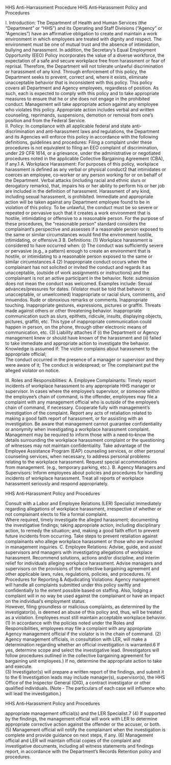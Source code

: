 
HHS Anti-Harrassment Procedure 
HHS Anti‐Harassment Policy and Procedures

I. Introduction:
The Department of Health and Human Services (the “Department” or “HHS”) and its Operating 
and  Staff  Divisions  (“Agency”  or  “Agencies”)  have  an  affirmative  obligation  to  create  and 
maintain a work environment in which employees are  treated with  dignity and respect.   The
environment  must  be  one  of  mutual  trust  and  the  absence  of  intimidation,  bullying  and 
harassment.  In  addition,  the  Secretary’s  Equal  Employment  Opportunity  (EEO)  Policy
incorporates the value of a diverse workforce, the expectation of a safe and secure workplace
free from harassment or fear of reprisal.  Therefore, the Department will not tolerate unlawful 
discrimination or harassment of any kind.  Through enforcement of this policy, the Department 
seeks  to  prevent,  correct  and,  where  it  exists,  eliminate  unacceptable  behavior  that  is 
inconsistent with this policy.
This policy covers all Department and Agency employees, regardless of position.  As such, each
is expected to comply with  this policy and  to  take appropriate measures  to ensure  that he or 
she  does  not  engage  in  the  prohibited  conduct.  Management  will take  appropriate  action 
against any employee who violates this policy.  Appropriate action includes verbal and written 
counseling,  reprimands,  suspensions,  demotion  or  removal  from  one’s  position and  from  the 
Federal Service.   
II. Policy:
In compliance with all applicable federal and state anti‐discrimination and anti‐harassment laws 
and regulations, the Department and its Agencies will enforce this policy in accordance with the 
following definitions, guidelines and procedures: 
Filing  a  complaint  under  these  procedures  is  not  equivalent  to  filing  an  EEO  complaint  of 
discrimination,  under  29  CFR  1614,  or  a  grievance,  under  the  administrative  or  negotiated
procedures noted in the applicable Collective Bargaining Agreement (CBA), if any.1
A. Workplace Harassment:
For purposes of  this policy, workplace harassment is defined as any verbal or physical
conduct2 that intimidates or coerces an employee, co‐worker or any person working for
or  on  behalf  of  the  Department.  Verbal  attacks  (including  racial  and  ethnic  slurs  or
derogatory  remarks),  that,  impairs his  or  her  ability  to  perform his or  her  job  are
included in the definition of harassment.
Harassment  of  any  kind,  including  sexual  harassment,  is  prohibited.  Immediate  and 
appropriate  action  will  be  taken  against  any  Department  employee  found  to be  in 
violation of  this policy.  To be unlawful, the conduct must be so severe or repeated or 
pervasive such  that it  creates  a  work environment that  is hostile,  intimidating  or 
offensive to a reasonable person.  For the purpose of these procedures, the “reasonable 
person” standard considers the complainant’s perspective and assesses if a reasonable 
person  exposed  to  the  same  or  similar  circumstances  would  find  the  environment
hostile, intimidating, or offensive.3
B. Definitions:
(1) Workplace harassment is considered to have occurred when: 
(i)	 The  conduct  was  sufficiently  severe  or  pervasive  (e.g.,  a pattern)  enough  to 
create an  environment  that  is  hostile,  or  intimidating  to  a reasonable  person 
exposed to the same or similar circumstances.4
(2) Inappropriate conduct occurs when the complainant has not solicited or invited the 
conduct  and  regards  it  as  unacceptable,  (outside  of work  assignments  or 
instructions) and the complainant is not an active participant in the behavior. Note: 
submission does not mean the conduct was welcomed.  Examples include:
Sexual  advances/pressures  for  dates.  (Violator  must  be  told  that  behavior  is 
unacceptable, or unwelcomed) 
Inappropriate or racial slurs, comments, and innuendos. 
Rude or obnoxious remarks or comments. 
Inappropriate touching. 
Inappropriate gestures, expressions, pictures or graffiti. 
Threats made against others or other threatening behavior. 
Inappropriate communication such as slurs, epithets, ridicule, insults, displaying 
objects,  pictures, graffiti, etc.   This type  of inappropriate communication could 
happen  in  person,  on  the  phone,  through  other  electronic  means  of 
communication, etc. 
(3) Liability attaches if (i) the Department or Agency management knew or should have 
known of the harassment and (ii) failed to take immediate and appropriate action to
investigate the behavior.  Knowledge is assumed if:
The victim complains about harassment to the appropriate official;      
The conduct occurred in the presence of a manager or supervisor and they    were
aware of it; 
The conduct is widespread; or
The complainant put the alleged violator on notice.

III. Roles and Responsibilities:
A. Employee Complainants:
Timely  report incidents of  workplace  harassment to  any  appropriate  HHS 
manager or supervisor.  In cases where the employee’s supervisor, or someone
within the employee’s chain of command, is the offender, employees may file a
complaint with any management official who is outside of the employee’s chain 
of command, if necessary. 
Cooperate fully with management’s investigation of the complaint. 
Report  any  acts of  retaliation  related  to making  a  good  faith  report  of 
harassment, or for assisting with an investigation. 
Be aware that management cannot guarantee confidentiality or anonymity when
investigating a workplace harassment complaint.  Management may be required 
to  inform  those  with  a need‐to‐know  the  details  surrounding  the  workplace
harassment  complaint  or  the  questioning  of  witnesses  may  not  maintain 
confidentiality. 
Take advantage of  the Employee Assistance Program  (EAP) counseling services, 
or  other  personal  counseling  services,  when  necessary,  to  address  personal 
problems relating to the workplace harassment. 
Request  special  accommodations  from  management.  (e.g.,  temporary  parking, 
etc.). 
B. Agency Managers and Supervisors:
Inform  employees  about  policies  and  procedures  for  handling  incidents  of 
workplace harassment. 
Treat all reports of workplace harassment seriously and respond appropriately.

                                                            
HHS Anti‐Harassment Policy and Procedures

Consult  with  a Labor  and  Employee  Relations  (LER)  Specialist  immediately 
regarding  allegations  of  workplace  harassment, irrespective  of  whether  or  not
complainant elects to file a formal complaint.   
Where  required,  timely  investigate  the  alleged  harassment;  documenting  the
investigative findings; taking appropriate action, including disciplinary action, to 
remedy the situation; and, making a good faith effort to prevent future incidents 
from occurring. 
Take  steps  to  prevent  retaliation  against  complainants  who  allege  workplace 
harassment or those who are involved in management inquiries. 
C. Employee Relations:
Advise, guide, and assist supervisors and managers with investigating allegations 
of workplace harassment. 
Recommend solutions, actions and/or discipline, and interim relief for individuals 
alleging workplace harassment. 
Advise managers and  supervisors on  the provisions of  the  collective bargaining
agreement and  other  applicable  laws,  rules,  regulations,  policies,  and 
procedures.
IV. Procedures for Reporting & Adjudicating Violations:
Agency  management  will  handle  all  complaints  submitted  under  this  policy  swiftly  and 
confidentially to the extent possible based on staffing.  Also, lodging a complaint will in no way
be  used  against  the  complainant  or  have  an  impact  on  the  individual’s  employment  status.  
However,  filing  groundless  or  malicious  complaints,  as  determined  by  the  investigator(s),  is
deemed an abuse of  this policy and, thus, will be  treated as a violation. Employees must  still 
maintain acceptable workplace behavior.  
(1) In accordance with  the policies noted under  the Roles and Responsibilities, employees
may file a complaint with any appropriate Agency management official if the violator is 
in the chain of command.
(2) Agency  management  officials,  in  consultation  with  LER,  will  make  a  determination 
regarding whether an official investigation is warranted.6
If yes, determine  scope and  select  the investigative lead.  (Investigators will  follow 
procedures outlined  in  the  collective  bargaining  agreement  for  bargaining  unit 
employees.) 
If no, determine the appropriate action to take and execute.   
(3) Investigator(s)  will  prepare  a  written  report  of  the  findings,  and  submit  it  to  the
6
  Investigation leads may include manager(s), supervisor(s), the HHS Office of the Inspector General (OIG), a
contract investigator or other qualified individuals.  (Note ‐ The particulars of each case will influence who will 
lead the investigation.)

                                                            
HHS Anti‐Harassment Policy and Procedures

appropriate management official(s) and the LER Specialist.7
(4) If supported by  the  findings,  the management official will work with LER  to determine 
appropriate corrective action against the offender or the accuser, or both. 
(5) Management official will notify the complainant when the investigation is complete and 
provide guidance on next steps, if any. 
(6) Management  official  and  LER  will  maintain official  copies  of  the  complaint and
investigative  documents,  including  all  witness  statements  and  findings  report,  in 
accordance with the Department’s Records Retention policy and procedures.  